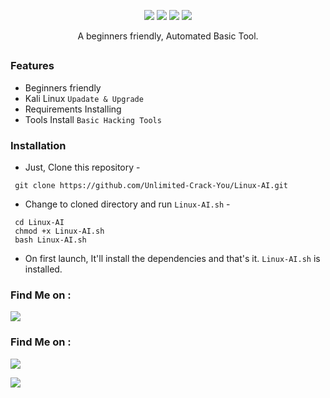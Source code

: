 


<p align="center">
  <img src="https://img.shields.io/badge/Author-./B7 Black Seven-cyan?style=flat-square">
  <img src="https://img.shields.io/badge/Open%20Source-Encode-cyan?style=flat-square">
  <img src="https://img.shields.io/badge/MADE%20IN-PMC Eelam-green?colorA=%23ff0000&colorB=%23017e40&style=flat-square">
  <img src="https://img.shields.io/badge/Written%20In-Bash-cyan?style=flat-square">
</p>

<p align="center">A beginners friendly, Automated Basic Tool.</p>

##

### Features

- Beginners friendly
- Kali Linux `Upadate & Upgrade` 
- Requirements Installing 
- Tools Install `Basic Hacking Tools`

### Installation

- Just, Clone this repository -
```
 git clone https://github.com/Unlimited-Crack-You/Linux-AI.git
```

- Change to cloned directory and run `Linux-AI.sh` -
```
 cd Linux-AI
 chmod +x Linux-AI.sh
 bash Linux-AI.sh
```

- On first launch, It'll install the dependencies and that's it. `Linux-AI.sh` is installed.







### Find Me on :
<p align="left">
  <a href="https://github.com/Unlimited-Crack-You" target="_blank"><img src="https://img.shields.io/badge/Github-PMC MALWARE CYBER-green?style=for-the-badge&logo=github"></a>
</p>

### Find Me on :
<p align="left">
  <a href="https://www.instagram.com/aprizal_febrian" target="_blank"><img src="https://img.shields.io/badge/Instagram-PMC MALWARE CYBER-red?style=for-the-badge&logo=instagram"></a>
  
</p>
<p align="left">
  <a href="https://chat.whatsapp.com/GSXO5n4K3NAKvmccNzNe3l" target="_blank"><img src="https://img.shields.io/badge/WhatsApp-Grup PMC MALWARE CYBER-red?style=for-the-badge&logo=whatsapp"></a>
  
</p>



